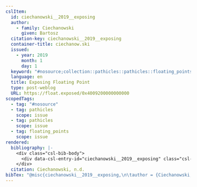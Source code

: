 ```yaml
---
cslItem:
  id: ciechanowski__2019__exposing
  author:
    - family: Ciechanowski
      given: Bartosz
  citation-key: ciechanowski__2019__exposing
  container-title: ciechanow.ski
  issued:
    - year: 2019
      month: 1
      day: 1
  keyword: "#nosource;collection::pathicles::pathicles::floating_points"
  language: en
  title: Exposing Floating Point
  type: post-weblog
  URL: https://float.exposed/0x4009200000000000
scopedTags:
  - tag: "#nosource"
  - tag: pathicles
    scope: issue
  - tag: pathicles
    scope: issue
  - tag: floating_points
    scope: issue
rendered:
  bibliography: |-
    <div class="csl-bib-body">
      <div data-csl-entry-id="ciechanowski__2019__exposing" class="csl-entry">Ciechanowski, B. n.d.. Exposing Floating Point. <i>Ciechanow.Ski</i>. https://float.exposed/0x4009200000000000</div>
    </div>
  citation: Ciechanowski, n.d.
bibTex: "@misc{ciechanowski__2019__exposing,\n\tauthor = {Ciechanowski, Bartosz},\n\ttitle = {Exposing {Floating} {Point}},\n\thowpublished = {https://float.exposed/0x4009200000000000},\n}\n\n"
---
```

